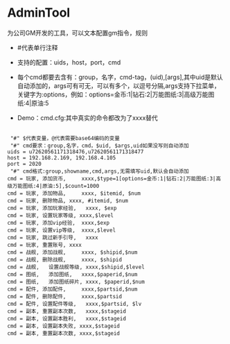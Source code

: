 # AdminTool
为公司GM开发的工具，可以文本配置gm指令，规则

- #代表单行注释
- 支持的配置：uids，host，port，cmd
- 每个cmd都要去含有：group，名字，cmd-tag，(uid),[args],其中uid是默认自动添加的，args可有可无，可以有多个，以逗号分隔,args支持下拉菜单，关键字为:options，例如：options=金币:1|钻石:2|万能图纸:3|高级万能图纸:4|原油:5

- Demo：cmd.cfg:其中真实的命令都改为了xxxx替代
<pre><code>
 "#" $代表变量，@代表需要base64编码的变量
 "#" cmd要求：group,名字，cmd，$uid, $args,uid如果没写则自动添加
uids = u72620561171318476,u72620561171318477
host = 192.168.2.169, 192.168.4.105
port = 2020
 "#" cmd格式:group,showname,cmd,args,无需填写uid,默认会自动添加
cmd = 玩家, 添加货币, 	xxxx,$type=1[options=金币:1|钻石:2|万能图纸:3|高级万能图纸:4|原油:5],$count=1000
cmd = 玩家, 添加物品, 	xxxx, $itemid, $num
cmd = 玩家, 删除物品,	xxxx, #itemid, $num
cmd = 玩家, 添加玩家经验,	xxxx, $exp
cmd = 玩家, 设置玩家等级, xxxx,$level
cmd = 玩家, 添加vip经验,	xxxx,$exp
cmd = 玩家, 设置vip等级,	xxxx,$level
cmd = 玩家, 跳过新手引导,	xxxx
cmd = 玩家, 重置账号,	xxxx
cmd = 战舰, 添加战舰,		xxxx, $shipid,$num
cmd = 战舰, 删除战舰,		xxxx, $shipid
cmd = 战舰,	设置战舰等级,	xxxx,$shipid,$level
cmd = 图纸,	添加图纸,	xxxx,$paperid,$num
cmd = 图纸,	添加图纸碎片,	xxxx, $paperid,$num
cmd = 配件, 添加配件, 	xxxx,$partsid,$num
cmd = 配件, 删除配件,		xxxx,$partsid
cmd = 配件, 设置配件等级,	xxxx,$partsid, $lv
cmd = 副本, 重置副本次数,	xxxx,$stageid
cmd = 副本, 设置副本胜利,	xxxx,$stageid
cmd = 副本, 设置副本失败, xxxx,$stageid
cmd = 副本, 重置副本次数, xxxx,$stageid

</code></pre> 

